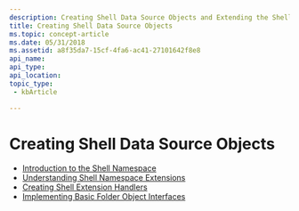 ```yaml
---
description: Creating Shell Data Source Objects and Extending the Shell Namespace
title: Creating Shell Data Source Objects
ms.topic: concept-article
ms.date: 05/31/2018
ms.assetid: a8f35da7-15cf-4fa6-ac41-27101642f8e8
api_name: 
api_type: 
api_location: 
topic_type: 
 - kbArticle

---
```


# Creating Shell Data Source Objects

-   [Introduction to the Shell Namespace](namespace-intro.md)
-   [Understanding Shell Namespace Extensions](nse-works.md)
-   [Creating Shell Extension Handlers](handlers.md)
-   [Implementing Basic Folder Object Interfaces](nse-implement.md)

 

 



